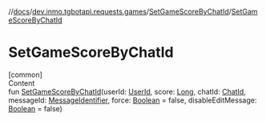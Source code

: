 //[docs](../../../index.md)/[dev.inmo.tgbotapi.requests.games](../index.md)/[SetGameScoreByChatId](index.md)/[SetGameScoreByChatId](-set-game-score-by-chat-id.md)



# SetGameScoreByChatId  
[common]  
Content  
fun [SetGameScoreByChatId](-set-game-score-by-chat-id.md)(userId: [UserId](../../dev.inmo.tgbotapi.types/index.md#%5Bdev.inmo.tgbotapi.types%2FUserId%2F%2F%2FPointingToDeclaration%2F%5D%2FClasslikes%2F625018081), score: [Long](https://kotlinlang.org/api/latest/jvm/stdlib/kotlin/-long/index.html), chatId: [ChatId](../../dev.inmo.tgbotapi.types/-chat-id/index.md), messageId: [MessageIdentifier](../../dev.inmo.tgbotapi.types/index.md#%5Bdev.inmo.tgbotapi.types%2FMessageIdentifier%2F%2F%2FPointingToDeclaration%2F%5D%2FClasslikes%2F625018081), force: [Boolean](https://kotlinlang.org/api/latest/jvm/stdlib/kotlin/-boolean/index.html) = false, disableEditMessage: [Boolean](https://kotlinlang.org/api/latest/jvm/stdlib/kotlin/-boolean/index.html) = false)  



